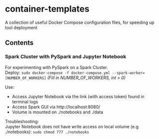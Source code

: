 # container-templates
A collection of useful Docker Compose configuration files, for speeding up tool deployment

## Contents
### Spark Cluster with PySpark and Jupyter Notebook
For experimenting with PySpark on a Spark Cluster. \
Deploy: ```sudo docker-compose -f docker-compose.yml --spark-worker=[NUMBER_OF_WORKERS]```
 _(Fill in NUMBER_OF_WORKERS, int > 0)_

Use: 
- Access Jupyter Notebook via the link (with access token) found in terminal logs
- Access Spark GUI via http://localhost:8080/
- Volume is mounted on ./notebooks and ./data

Troubleshooting: \
Jupyter Notebook does not have write access on local volume (e.g. ./notebooks): ```sudo chmod 777 ./notebooks```  